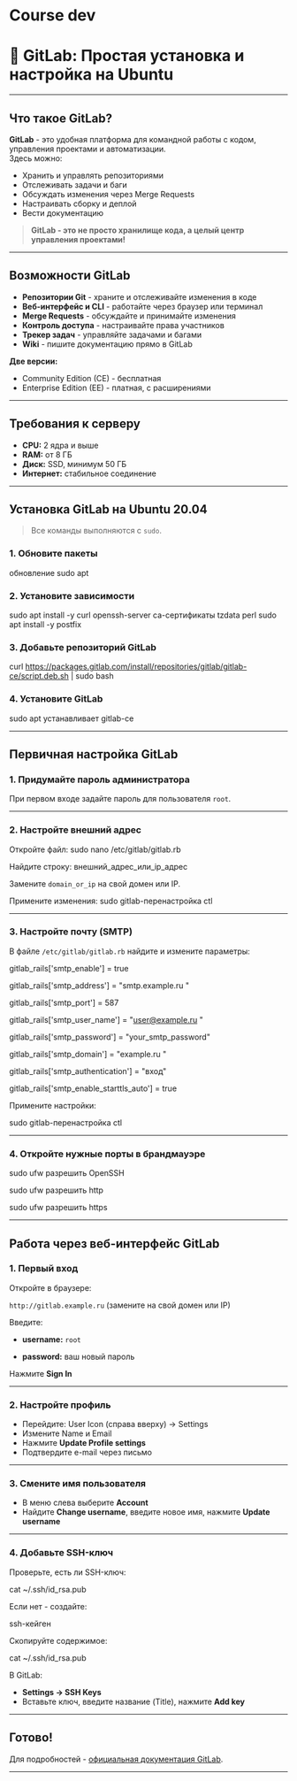 # Course dev


# 🚀 **GitLab: Простая установка и настройка на Ubuntu**

---

## **Что такое GitLab?**

**GitLab** - это удобная платформа для командной работы с кодом, управления проектами и автоматизации.  
Здесь можно:

- Хранить и управлять репозиториями
- Отслеживать задачи и баги
- Обсуждать изменения через Merge Requests
- Настраивать сборку и деплой
- Вести документацию

> **GitLab - это не просто хранилище кода, а целый центр управления проектами!**

---

## **Возможности GitLab**

- **Репозитории Git** - храните и отслеживайте изменения в коде
- **Веб-интерфейс и CLI** - работайте через браузер или терминал
- **Merge Requests** - обсуждайте и принимайте изменения
- **Контроль доступа** - настраивайте права участников
- **Трекер задач** - управляйте задачами и багами
- **Wiki** - пишите документацию прямо в GitLab

**Две версии:**
- Community Edition (CE) - бесплатная
- Enterprise Edition (EE) - платная, с расширениями

---

## **Требования к серверу**

- **CPU:** 2 ядра и выше
- **RAM:** от 8 ГБ
- **Диск:** SSD, минимум 50 ГБ
- **Интернет:** стабильное соединение

---

## **Установка GitLab на Ubuntu 20.04**

> Все команды выполняются с `sudo`.

### **1. Обновите пакеты**
обновление sudo apt



### **2. Установите зависимости**
sudo apt install -y curl openssh-server ca-сертификаты tzdata perl
sudo apt install -y postfix



### **3. Добавьте репозиторий GitLab**
curl https://packages.gitlab.com/install/repositories/gitlab/gitlab-ce/script.deb.sh | sudo bash



### **4. Установите GitLab**
sudo apt устанавливает gitlab-ce



---

## **Первичная настройка GitLab**

### **1. Придумайте пароль администратора**
При первом входе задайте пароль для пользователя `root`.

---

### **2. Настройте внешний адрес**

Откройте файл:
sudo nano /etc/gitlab/gitlab.rb


Найдите строку:
внешний_адрес_или_ip_адрес


Замените `domain_or_ip` на свой домен или IP.

Примените изменения:
sudo gitlab-перенастройка ctl



---

### **3. Настройте почту (SMTP)**

В файле `/etc/gitlab/gitlab.rb` найдите и измените параметры:

gitlab_rails['smtp_enable'] = true

gitlab_rails['smtp_address'] = "smtp.example.ru "

gitlab_rails['smtp_port'] = 587

gitlab_rails['smtp_user_name'] = "user@example.ru "

gitlab_rails['smtp_password'] = "your_smtp_password"

gitlab_rails['smtp_domain'] = "example.ru "

gitlab_rails['smtp_authentication'] = "вход"

gitlab_rails['smtp_enable_starttls_auto'] = true



Примените настройки:

sudo gitlab-перенастройка ctl



---

### **4. Откройте нужные порты в брандмауэре**

sudo ufw разрешить OpenSSH

sudo ufw разрешить http

sudo ufw разрешить https




---

## **Работа через веб-интерфейс GitLab**

### **1. Первый вход**

Откройте в браузере:  

`http://gitlab.example.ru` (замените на свой домен или IP)

Введите:

- **username:** `root`
  
- **password:** ваш новый пароль
  

Нажмите **Sign In**

---

### **2. Настройте профиль**

- Перейдите: User Icon (справа вверху) → Settings
- Измените Name и Email
- Нажмите **Update Profile settings**
- Подтвердите e-mail через письмо

---

### **3. Смените имя пользователя**

- В меню слева выберите **Account**
- Найдите **Change username**, введите новое имя, нажмите **Update username**

---

### **4. Добавьте SSH-ключ**

Проверьте, есть ли SSH-ключ:

cat ~/.ssh/id_rsa.pub


Если нет - создайте:

ssh-кейген


Скопируйте содержимое:

cat ~/.ssh/id_rsa.pub


В GitLab:
- **Settings → SSH Keys**
- Вставьте ключ, введите название (Title), нажмите **Add key**

---

## **Готово!**



Для подробностей -  [официальная документация GitLab](https://docs.gitlab.com/).

---
